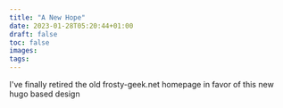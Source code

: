```yaml
---
title: "A New Hope"
date: 2023-01-28T05:20:44+01:00
draft: false
toc: false
images:
tags:
---
```


I've finally retired the old frosty-geek.net homepage in favor of this new hugo based design
